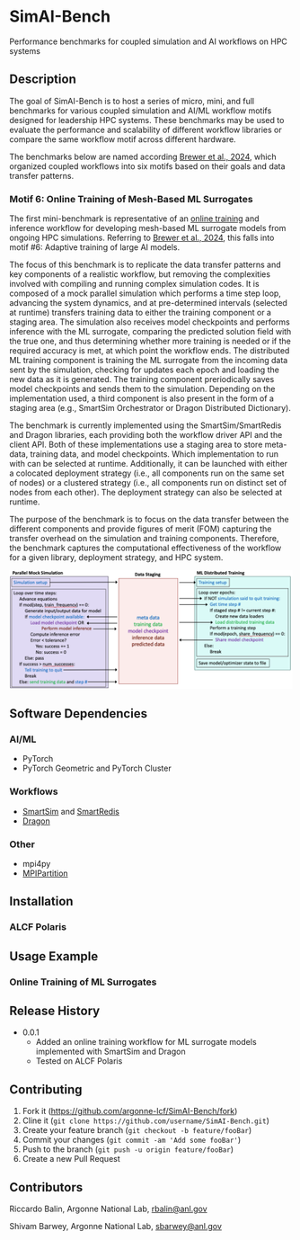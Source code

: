 # SimAI-Bench
Performance benchmarks for coupled simulation and AI workflows on HPC systems



## Description

The goal of SimAI-Bench is to host a series of micro, mini, and full benchmarks for various coupled simulation and AI/ML workflow motifs designed for leadership HPC systems.
These benchmarks may be used to evaluate the performance and scalability of different workflow libraries or compare the same workflow motif across different hardware.

The benchmarks below are named according [Brewer et al., 2024](https://arxiv.org/pdf/2406.14315), which organized coupled workflows into six motifs based on their goals and data transfer patterns. 

### Motif 6: Online Training of Mesh-Based ML Surrogates

The first mini-benchmark is representative of an [online training](./src/online_training) and inference workflow for developing mesh-based ML surrogate models from ongoing HPC simulations.
Referring to [Brewer et al., 2024](https://arxiv.org/pdf/2406.14315), this falls into motif #6: Adaptive training of large AI models. 

The focus of this benchmark is to replicate the data transfer patterns and key components of a realistic workflow, but removing the complexities involved with compiling and running complex simulation codes. 
It is composed of a mock parallel simulation which performs a time step loop, advancing the system dynamics, and at pre-determined intervals (selected at runtime) transfers training data to either the training component or a staging area. The simulation also receives model checkpoints and performs inference with the ML surrogate, comparing the predicted solution field with the true one, and thus determining whether more training is needed or if the required accuracy is met, at which point the workflow ends.
The distributed ML training component is training the ML surrogate from the incoming data sent by the simulation, checking for updates each epoch and loading the new data as it is generated. The training component preriodically saves model checkpoints and sends them to the simulation.
Depending on the implementation used, a third component is also present in the form of a staging area (e.g., SmartSim Orchestrator or Dragon Distributed Dictionary). 

The benchmark is currently implemented using the SmartSim/SmartRedis and Dragon libraries, each providing both the workflow driver API and the client API. Both of these implementations use a staging area to store meta-data, training data, and model checkpoints. Which implementation to run with can be selected at runtime.
Additionally, it can be launched with either a colocated deployment strategy (i.e., all components run on the same set of nodes) or a clustered strategy (i.e., all components run on distinct set of nodes from each other). The deployment strategy can also be selected at runtime.

The purpose of the benchmark is to focus on the data transfer between the different components and provide figures of merit (FOM) capturing the transfer overhead on the simulation and training components. Therefore, the benchmark captures the computational effectiveness of the workflow for a given library, deployment strategy, and HPC system.

![](utils/surrogate_workflow.png)



## Software Dependencies

### AI/ML

* PyTorch
* PyTorch Geometric and PyTorch Cluster

### Workflows

* [SmartSim](https://github.com/CrayLabs/SmartSim) and [SmartRedis](https://github.com/CrayLabs/SmartRedis)
* [Dragon](https://github.com/DragonHPC/dragon)

### Other

* mpi4py
* [MPIPartition](https://github.com/ArgonneCPAC/MPIPartition)


## Installation

### ALCF Polaris


## Usage Example

### Online Training of ML Surrogates


## Release History

* 0.0.1
    * Added an online training workflow for ML surrogate models implemented with SmartSim and Dragon
    * Tested on ALCF Polaris


## Contributing

1. Fork it (<https://github.com/argonne-lcf/SimAI-Bench/fork>)
2. Cline it (`git clone https://github.com/username/SimAI-Bench.git`)
2. Create your feature branch (`git checkout -b feature/fooBar`)
3. Commit your changes (`git commit -am 'Add some fooBar'`)
4. Push to the branch (`git push -u origin feature/fooBar`)
5. Create a new Pull Request


## Contributors

Riccardo Balin, Argonne National Lab, rbalin@anl.gov

Shivam Barwey, Argonne National Lab, sbarwey@anl.gov






